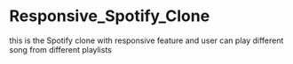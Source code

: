 # Responsive_Spotify_Clone
this is the Spotify clone with responsive feature and user can play different song from different playlists 

